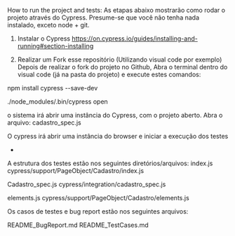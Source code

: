 How to run the project and tests:
As etapas abaixo mostrarão como rodar o projeto através do Cypress. Presume-se que você não tenha nada instalado, exceto node + git.

1. Instalar o Cypress
https://on.cypress.io/guides/installing-and-running#section-installing

2. Realizar um Fork esse repositório (Utilizando visual code por exemplo)
Depois de realizar o fork do projeto no Github, Abra o terminal dentro do visual code (já na pasta do projeto) e execute estes comandos:

npm install cypress --save-dev

./node_modules/.bin/cypress open

o sistema irá abrir uma instância do Cypress, com o projeto aberto.
Abra o arquivo:
cadastro_spec.js

O cypress irá abrir uma instância do browser e iniciar a execução dos testes

-
A estrutura dos testes estão nos seguintes diretórios/arquivos:
index.js
cypress/support/PageObject/Cadastro/index.js

Cadastro_spec.js
cypress/integration/cadastro_spec.js

elements.js
cypress/support/PageObject/Cadastro/elements.js


Os casos de testes e bug report estão nos seguintes arquivos:

README_BugReport.md
README_TestCases.md




